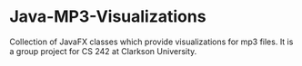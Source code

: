 Java-MP3-Visualizations
=======================

Collection of JavaFX classes which provide visualizations for mp3 files. It is a group project for CS 242 at Clarkson University.
